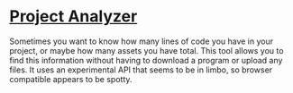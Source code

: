 # [Project Analyzer](https://topheranselmo.com/tools/#/project-analyzer)

Sometimes you want to know how many lines of code you have in your project, or maybe how many assets you have total. This tool allows you to find this information without having to download a program or upload any files. It uses an experimental API that seems to be in limbo, so browser compatible appears to be spotty.